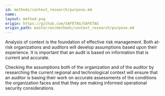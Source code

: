 ```yaml
---
id: methods/context_research/purpose.md
name: 
layout: method.pug
origin: https://github.com/SAFETAG/SAFETAG
origin_path: master/en/methods/context_research/purpose.md
---
```

Analysis of context is the foundation of effective risk management. Both at-risk organizations and auditors will develop assumptions based upon their experience. It is important that an audit is based on information that is current and accurate.

Checking the assumptions both of the organization and of the auditor by researching the current regional and technological context will ensure that an auditor is basing their work on accurate assessments of the conditions the organization faces and that they are making informed operational security considerations.


